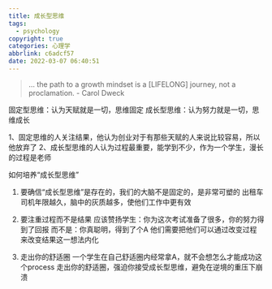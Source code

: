 ```yaml
---
title: 成长型思维
tags:
  - psychology
copyright: true
categories: 心理学
abbrlink: c6adcf57
date: 2022-03-07 06:40:51
---
```


> ... the path to a growth mindset is a [LIFELONG] journey, not a proclamation. - Carol Dweck

固定型思维：认为天赋就是一切，思维固定
成长型思维：认为努力就是一切，思维成长

1、固定思维的人关注结果，他认为创业对于有那些天赋的人来说比较容易，所以他放弃了
2、成长型思维的人认为过程最重要，能学到不少，作为一个学生，漫长的过程是老师



如何培养“成长型思维”

1. 要确信“成长型思维”是存在的，我们的大脑不是固定的，是非常可塑的
   出租车司机年限越久，脑中的灰质越多，使他们工作中更有效

2. 要注重过程而不是结果
   应该赞扬学生：你为这次考试准备了很多，你的努力得到了回报
   而不是：你真聪明，得到了个A
   他们需要把他们可以通过改变过程 来改变结果这一想法内化

3. 走出你的舒适圈
   一个学生在自己舒适圈内经常拿A，就不会想怎么才能成功这个process
   走出你的舒适圈，强迫你接受成长型思维，避免在逆境的重压下崩溃

